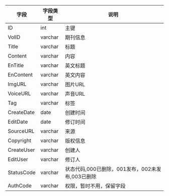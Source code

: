 

|字段|字段类型|说明|
|--|--|--|
|ID|int|主键|
|VolID|varchar|期刊信息|
|Title|varchar|标题|
|Content|varchar|内容|
|EnTitle|varchar|英文标题|
|EnContent|varchar|英文内容|
|ImgURL|varchar|图片URL|
|VoiceURL|varchar|声音URL|
|Tag|varchar|标签|
|CreateDate|date|创建时间|
|EditDate|date|修订时间|
|SourceURL|varchar|来源|
|Copyright|varchar|版权信息|
|CreateUser|varchar|创建人|
|EditUser|varchar|修订人|
|StatusCode|varchar|状态代码,000已删除，001发布，002未发布,003已删除|
|AuthCode|varchar|权限，暂时不用，保留字段|


